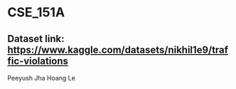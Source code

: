 # CSE_151A
## Dataset link: https://www.kaggle.com/datasets/nikhil1e9/traffic-violations 

Peeyush Jha
Hoang Le
